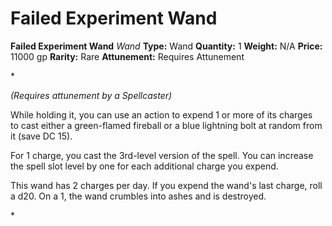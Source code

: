 # Failed Experiment Wand

**Failed Experiment Wand**
_Wand_
**Type:** Wand
**Quantity:** 1
**Weight:** N/A
**Price:** 11000 gp
**Rarity:** Rare
**Attunement:** Requires Attunement

*<div class="item-attunement"><i>(Requires attunement by a Spellcaster)</i><p>While holding it, you can use an action to expend 1 or more of its charges to cast either a green-flamed fireball or a blue lightning bolt at random from it (save DC 15).

For 1 charge, you cast the 3rd-level version of the spell. You can increase the spell slot level by one for each additional charge you expend.

This wand has 2 charges per day. If you expend the wand's last charge, roll a d20. On a 1, the wand crumbles into ashes and is destroyed.</p>*